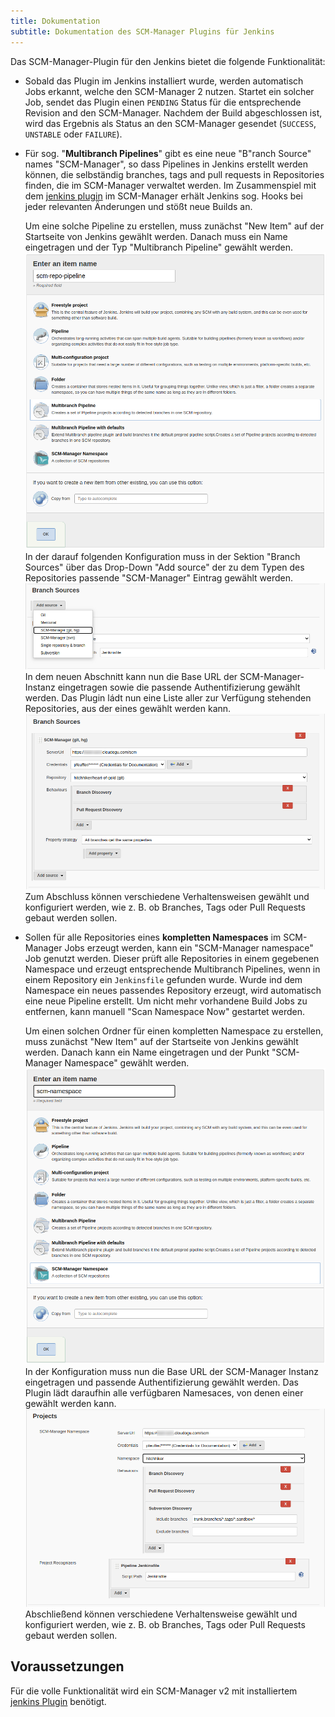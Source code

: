 ```yaml
---
title: Dokumentation
subtitle: Dokumentation des SCM-Manager Plugins für Jenkins
---
```


Das SCM-Manager-Plugin für den Jenkins bietet die folgende Funktionalität:

- Sobald das Plugin im Jenkins installiert wurde, werden automatisch Jobs erkannt, welche den SCM-Manager 2 nutzen.
   Startet ein solcher Job, sendet das Plugin einen `PENDING` Status für die entsprechende Revision and den SCM-Manager.
   Nachdem der Build abgeschlossen ist, wird das Ergebnis als Status an den SCM-Manager gesendet (`SUCCESS`, `UNSTABLE`
   oder `FAILURE`).
- Für sog. "**Multibranch Pipelines**" gibt es eine neue "B"ranch Source" names "SCM-Manager", so dass Pipelines in Jenkins
   erstellt werden können, die selbständig branches, tags and pull requests in Repositories finden, die im SCM-Manager
   verwaltet werden. Im Zusammenspiel mit dem
   [jenkins plugin](https://www.scm-manager.org/plugins/scm-jenkins-plugin/) im SCM-Manager erhält Jenkins sog. Hooks
   bei jeder relevanten Änderungen und stößt neue Builds an.
   
   Um eine solche Pipeline zu erstellen, muss zunächst "New Item" auf der Startseite von Jenkins gewählt werden. Danach
   muss ein Name eingetragen und der Typ "Multibranch Pipeline" gewählt werden.
   ![](../assets/select-multibranch-pipeline.png)
   In der darauf folgenden Konfiguration muss in der Sektion "Branch Sources" über das Drop-Down "Add source" der zu dem
   Typen des Repositories passende "SCM-Manager" Eintrag gewählt werden.
   ![](../assets/config-multibranch-pipeline-source.png)
   In dem neuen Abschnitt kann nun die Base URL der SCM-Manager-Instanz eingetragen sowie die passende Authentifizierung
   gewählt werden. Das Plugin ládt nun eine Liste aller zur Verfügung stehenden Repositories, aus der eines gewählt
   werden kann.
   ![](../assets/config-multibranch-pipeline.png)
   Zum Abschluss können verschiedene Verhaltensweisen gewählt und konfiguriert werden, wie z. B. ob Branches, Tags oder
   Pull Requests gebaut werden sollen.
- Sollen für alle Repositories eines **kompletten Namespaces** im SCM-Manager Jobs erzeugt werden, kann ein "SCM-Manager
   namespace" Job genutzt werden. Dieser prüft alle Repositories in einem gegebenen Namespace und erzeugt entsprechende
   Multibranch Pipelines, wenn in einem Repository ein `Jenkinsfile` gefunden wurde. Wurde ind dem Namespace ein neues
   passendes Repository erzeugt, wird automatisch eine neue Pipeline erstellt.
   Um nicht mehr vorhandene Build Jobs zu entfernen, kann manuell "Scan Namespace Now" gestartet werden.
   
   Um einen solchen Ordner für einen kompletten Namespace zu erstellen, muss zunächst "New Item" auf der Startseite
   von Jenkins gewählt werden. Danach kann ein Name eingetragen und der Punkt "SCM-Manager Namespace" gewählt werden.
   ![](../assets/select-namespace-item.png)
   In der Konfiguration muss nun die Base URL der SCM-Manager Instanz eingetragen und passende Authentifizierung
   gewählt werden. Das Plugin lädt daraufhin alle verfügbaren Namesaces, von denen einer gewählt werden kann.
   ![](../assets/config-namespace-item.png)
   Abschließend können verschiedene Verhaltensweise gewählt und konfiguriert werden, wie z. B. ob Branches, Tags oder
   Pull Requests gebaut werden sollen.

## Voraussetzungen

Für die volle Funktionalität wird ein SCM-Manager v2 mit installiertem
[jenkins Plugin](https://www.scm-manager.org/plugins/scm-jenkins-plugin/) benötigt.
